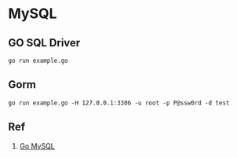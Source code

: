 # MySQL

## GO SQL Driver
```shell
go run example.go
```

## Gorm
```shell
go run example.go -H 127.0.0.1:3306 -u root -p P@ssw0rd -d test
```



## Ref

1. [Go MySQL](https://zetcode.com/golang/mysql/)